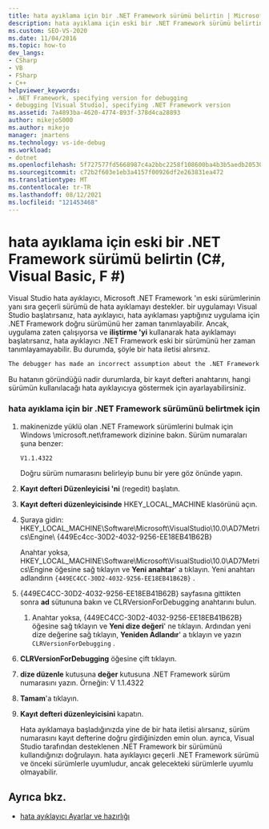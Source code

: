 ```yaml
---
title: hata ayıklama için bir .NET Framework sürümü belirtin | Microsoft Docs
description: hata ayıklama için eski bir .NET Framework sürümü belirtin. Visual Studio hata ayıklayıcı, eski .NET Framework sürümlerinin yanı sıra geçerli sürümü de hata ayıklamayı destekler.
ms.custom: SEO-VS-2020
ms.date: 11/04/2016
ms.topic: how-to
dev_langs:
- CSharp
- VB
- FSharp
- C++
helpviewer_keywords:
- .NET Framework, specifying version for debugging
- debugging [Visual Studio], specifying .NET Framework version
ms.assetid: 7a4893ba-4620-4774-893f-378d4ca28893
author: mikejo5000
ms.author: mikejo
manager: jmartens
ms.technology: vs-ide-debug
ms.workload:
- dotnet
ms.openlocfilehash: 5f727577fd5668987c4a2bbc2258f108600ba4b3b5aedb20530dfe3dfdc4e663
ms.sourcegitcommit: c72b2f603e1eb3a4157f00926df2e263831ea472
ms.translationtype: MT
ms.contentlocale: tr-TR
ms.lasthandoff: 08/12/2021
ms.locfileid: "121453468"
---
```

# <a name="specify-an-older-net-framework-version-for-debugging-c-visual-basic-f"></a>hata ayıklama için eski bir .NET Framework sürümü belirtin (C#, Visual Basic, F #)

Visual Studio hata ayıklayıcı, Microsoft .NET Framework 'ın eski sürümlerinin yanı sıra geçerli sürümü de hata ayıklamayı destekler. bir uygulamayı Visual Studio başlatırsanız, hata ayıklayıcı, hata ayıklaması yaptığınız uygulama için .NET Framework doğru sürümünü her zaman tanımlayabilir. Ancak, uygulama zaten çalışıyorsa ve **iliştirme 'yi** kullanarak hata ayıklamayı başlatırsanız, hata ayıklayıcı .NET Framework eski bir sürümünü her zaman tanımlayamayabilir. Bu durumda, şöyle bir hata iletisi alırsınız.

``` cmd
The debugger has made an incorrect assumption about the .NET Framework version your application is going to use.
```

Bu hatanın göründüğü nadir durumlarda, bir kayıt defteri anahtarını, hangi sürümün kullanılacağı hata ayıklayıcıya göstermek için ayarlayabilirsiniz.

### <a name="to-specify-a-net-framework-version-for-debugging"></a>hata ayıklama için bir .NET Framework sürümünü belirtmek için

1. makinenizde yüklü olan .NET Framework sürümlerini bulmak için Windows \microsoft.net\framework dizinine bakın. Sürüm numaraları şuna benzer:

    `V1.1.4322`

    Doğru sürüm numarasını belirleyip bunu bir yere göz önünde yapın.

2. **Kayıt defteri Düzenleyicisi 'ni** (regedit) başlatın.

3. **Kayıt defteri düzenleyicisinde** HKEY_LOCAL_MACHINE klasörünü açın.

4. Şuraya gidin: HKEY_LOCAL_MACHINE\Software\Microsoft\VisualStudio\10.0\AD7Metrics\Engine\\ {449Ec4cc-30D2-4032-9256-EE18EB41B62B}

    Anahtar yoksa, HKEY_LOCAL_MACHINE\Software\Microsoft\VisualStudio\10.0\AD7Metrics\Engine öğesine sağ tıklayın ve **Yeni anahtar**' a tıklayın. Yeni anahtarı adlandırın `{449EC4CC-30D2-4032-9256-EE18EB41B62B}` .

5. {449EC4CC-30D2-4032-9256-EE18EB41B62B} sayfasına gittikten sonra **ad** sütununa bakın ve CLRVersionForDebugging anahtarını bulun.

   1. Anahtar yoksa, {449EC4CC-30D2-4032-9256-EE18EB41B62B} öğesine sağ tıklayın ve **Yeni dize değeri**' ne tıklayın. Ardından yeni dize değerine sağ tıklayın, **Yeniden Adlandır**' a tıklayın ve yazın `CLRVersionForDebugging` .

6. **CLRVersionForDebugging** öğesine çift tıklayın.

7. **dize düzenle** kutusuna **değer** kutusuna .NET Framework sürüm numarasını yazın. Örneğin: V 1.1.4322

8. **Tamam**'a tıklayın.

9. **Kayıt defteri düzenleyicisini** kapatın.

     Hata ayıklamaya başladığınızda yine de bir hata iletisi alırsanız, sürüm numarasını kayıt defterine doğru girdiğinizden emin olun. ayrıca, Visual Studio tarafından desteklenen .NET Framework bir sürümünü kullandığınızı doğrulayın. hata ayıklayıcı geçerli .NET Framework sürümü ve önceki sürümlerle uyumludur, ancak gelecekteki sürümlerle uyumlu olmayabilir.

## <a name="see-also"></a>Ayrıca bkz.
- [hata ayıklayıcı Ayarlar ve hazırlığı](../debugger/debugger-settings-and-preparation.md)